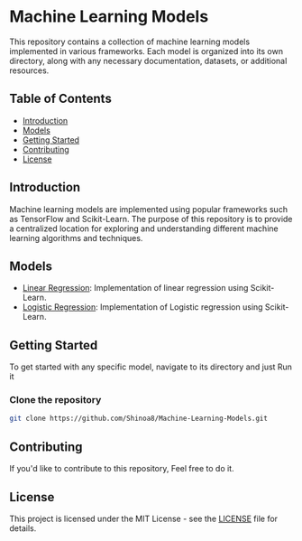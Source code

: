 # Machine Learning Models

This repository contains a collection of machine learning models implemented in various frameworks. Each model is organized into its own directory, along with any necessary documentation, datasets, or additional resources.

## Table of Contents

- [Introduction](#introduction)
- [Models](#models)
- [Getting Started](#getting-started)
- [Contributing](#contributing)
- [License](#license)

## Introduction

Machine learning models are implemented using popular frameworks such as TensorFlow and Scikit-Learn. The purpose of this repository is to provide a centralized location for exploring and understanding different machine learning algorithms and techniques.

## Models

- [Linear Regression](LinearRegression/Linear_regression.ipynb): Implementation of linear regression using Scikit-Learn.
- [Logistic Regression](LogisticRegression/Logistic_regression.ipynb): Implementation of Logistic regression using Scikit-Learn.


## Getting Started

To get started with any specific model, navigate to its directory and just Run it

### Clone the repository
   ```bash
   git clone https://github.com/Shinoa8/Machine-Learning-Models.git
   ```

## Contributing

If you'd like to contribute to this repository, Feel free to do it.

## License

This project is licensed under the MIT License - see the [LICENSE](LICENSE) file for details.

